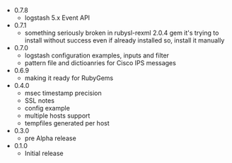 * 0.7.8
  - logstash 5.x Event API
* 0.7.1
  - something seriously broken in rubysl-rexml 2.0.4 gem
    it's trying to install without success even if already installed
    so, install it manually
* 0.7.0
  - logstash configuration examples, inputs and filter
  - pattern file and dictioanries for Cisco IPS messages
* 0.6.9
  - making it ready for RubyGems
* 0.4.0
  - msec timestamp precision
  - SSL notes
  - config example
  - multiple hosts support
  - tempfiles generated per host
* 0.3.0
  - pre Alpha release
* 0.1.0
  - Initial release

